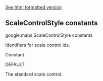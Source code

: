 [See html formatted version](https://huasofoundries.github.io/google-maps-documentation/ScaleControlStyle.html)


ScaleControlStyle constants
---------------------------

google.maps.ScaleControlStyle constants

Identifiers for scale control ids.

Constant

DEFAULT

The standard scale control.
